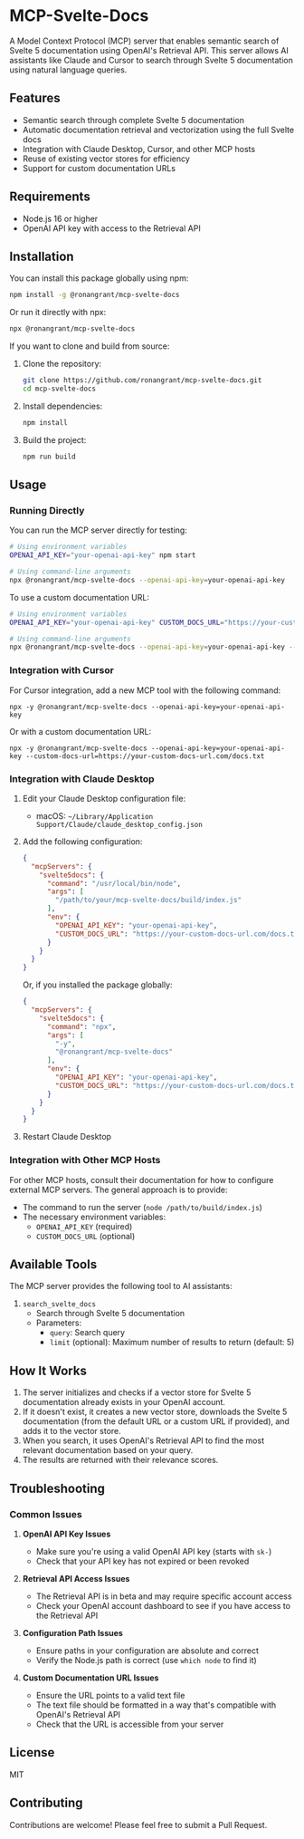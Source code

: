 # MCP-Svelte-Docs

A Model Context Protocol (MCP) server that enables semantic search of Svelte 5 documentation using OpenAI's Retrieval API. This server allows AI assistants like Claude and Cursor to search through Svelte 5 documentation using natural language queries.

## Features

- Semantic search through complete Svelte 5 documentation
- Automatic documentation retrieval and vectorization using the full Svelte docs
- Integration with Claude Desktop, Cursor, and other MCP hosts
- Reuse of existing vector stores for efficiency
- Support for custom documentation URLs

## Requirements

- Node.js 16 or higher
- OpenAI API key with access to the Retrieval API

## Installation

You can install this package globally using npm:

```bash
npm install -g @ronangrant/mcp-svelte-docs
```

Or run it directly with npx:

```bash
npx @ronangrant/mcp-svelte-docs
```

If you want to clone and build from source:

1. Clone the repository:
   ```bash
   git clone https://github.com/ronangrant/mcp-svelte-docs.git
   cd mcp-svelte-docs
   ```

2. Install dependencies:
   ```bash
   npm install
   ```

3. Build the project:
   ```bash
   npm run build
   ```

## Usage

### Running Directly

You can run the MCP server directly for testing:

```bash
# Using environment variables
OPENAI_API_KEY="your-openai-api-key" npm start

# Using command-line arguments
npx @ronangrant/mcp-svelte-docs --openai-api-key=your-openai-api-key
```

To use a custom documentation URL:

```bash
# Using environment variables
OPENAI_API_KEY="your-openai-api-key" CUSTOM_DOCS_URL="https://your-custom-docs-url.com/docs.txt" npm start

# Using command-line arguments
npx @ronangrant/mcp-svelte-docs --openai-api-key=your-openai-api-key --custom-docs-url=https://your-custom-docs-url.com/docs.txt
```

### Integration with Cursor

For Cursor integration, add a new MCP tool with the following command:

```
npx -y @ronangrant/mcp-svelte-docs --openai-api-key=your-openai-api-key
```

Or with a custom documentation URL:

```
npx -y @ronangrant/mcp-svelte-docs --openai-api-key=your-openai-api-key --custom-docs-url=https://your-custom-docs-url.com/docs.txt
```

### Integration with Claude Desktop

1. Edit your Claude Desktop configuration file:
   - macOS: `~/Library/Application Support/Claude/claude_desktop_config.json`

2. Add the following configuration:
   ```json
   {
     "mcpServers": {
       "svelte5docs": {
         "command": "/usr/local/bin/node",
         "args": [
           "/path/to/your/mcp-svelte-docs/build/index.js"
         ],
         "env": {
           "OPENAI_API_KEY": "your-openai-api-key",
           "CUSTOM_DOCS_URL": "https://your-custom-docs-url.com/docs.txt" // Optional
         }
       }
     }
   }
   ```

   Or, if you installed the package globally:
   ```json
   {
     "mcpServers": {
       "svelte5docs": {
         "command": "npx",
         "args": [
           "-y",
           "@ronangrant/mcp-svelte-docs"
         ],
         "env": {
           "OPENAI_API_KEY": "your-openai-api-key",
           "CUSTOM_DOCS_URL": "https://your-custom-docs-url.com/docs.txt" // Optional
         }
       }
     }
   }
   ```

3. Restart Claude Desktop

### Integration with Other MCP Hosts

For other MCP hosts, consult their documentation for how to configure external MCP servers. The general approach is to provide:

- The command to run the server (`node /path/to/build/index.js`)
- The necessary environment variables:
  - `OPENAI_API_KEY` (required)
  - `CUSTOM_DOCS_URL` (optional)

## Available Tools

The MCP server provides the following tool to AI assistants:

1. `search_svelte_docs`
   - Search through Svelte 5 documentation
   - Parameters:
     - `query`: Search query
     - `limit` (optional): Maximum number of results to return (default: 5)

## How It Works

1. The server initializes and checks if a vector store for Svelte 5 documentation already exists in your OpenAI account.
2. If it doesn't exist, it creates a new vector store, downloads the Svelte 5 documentation (from the default URL or a custom URL if provided), and adds it to the vector store.
3. When you search, it uses OpenAI's Retrieval API to find the most relevant documentation based on your query.
4. The results are returned with their relevance scores.

## Troubleshooting

### Common Issues

1. **OpenAI API Key Issues**
   - Make sure you're using a valid OpenAI API key (starts with `sk-`)
   - Check that your API key has not expired or been revoked

2. **Retrieval API Access Issues**
   - The Retrieval API is in beta and may require specific account access
   - Check your OpenAI account dashboard to see if you have access to the Retrieval API

3. **Configuration Path Issues**
   - Ensure paths in your configuration are absolute and correct
   - Verify the Node.js path is correct (use `which node` to find it)

4. **Custom Documentation URL Issues**
   - Ensure the URL points to a valid text file
   - The text file should be formatted in a way that's compatible with OpenAI's Retrieval API
   - Check that the URL is accessible from your server

## License

MIT

## Contributing

Contributions are welcome! Please feel free to submit a Pull Request.
